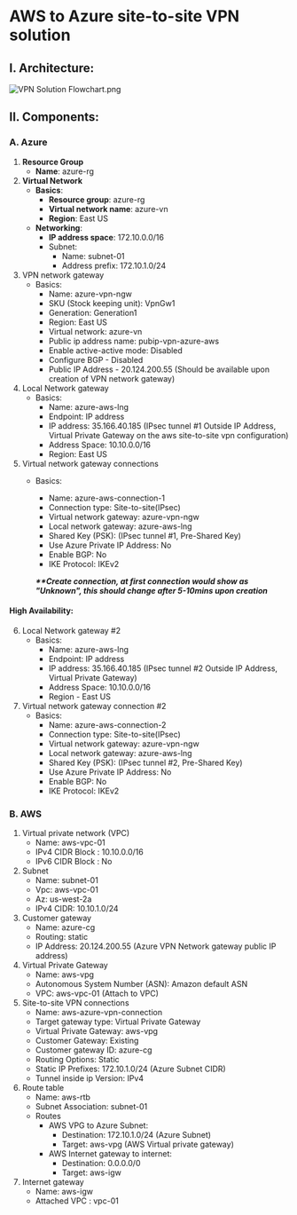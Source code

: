 # AWS to Azure site-to-site VPN solution

## I. Architecture:
![VPN Solution Flowchart.png](..%2Fscreenshots%2FVPN%20Solution%20Flowchart.png)


## II. Components:

### A. Azure
1. **Resource Group**
   * **Name**: azure-rg
2. **Virtual Network**
   * **Basics**:
     * **Resource group**: azure-rg
     * **Virtual network name**: azure-vn
     * **Region**: East US
   * **Networking**:
     * **IP address space**: 172.10.0.0/16
     * Subnet:
       * Name: subnet-01
       * Address prefix: 172.10.1.0/24
3. VPN network gateway
   * Basics:
     * Name: azure-vpn-ngw
     * SKU (Stock keeping unit): VpnGw1
     * Generation: Generation1
     * Region: East US
     * Virtual network: azure-vn
     * Public ip address name: pubip-vpn-azure-aws
     * Enable active-active mode: Disabled
     * Configure BGP - Disabled
     * Public IP Address - 20.124.200.55 (Should be available upon creation of VPN network gateway)
4. Local Network gateway
   * Basics:
     * Name: azure-aws-lng
     * Endpoint: IP address
     * IP address: 35.166.40.185 (IPsec tunnel #1 Outside IP Address, Virtual Private Gateway on the aws site-to-site vpn configuration)
     * Address Space: 10.10.0.0/16
     * Region: East US
5. Virtual network gateway connections
   * Basics:
     * Name: azure-aws-connection-1
     * Connection type: Site-to-site(IPsec)
     * Virtual network gateway: azure-vpn-ngw
     * Local network gateway: azure-aws-lng
     * Shared Key (PSK): (IPsec tunnel #1, Pre-Shared Key)
     * Use Azure Private IP Address: No
     * Enable BGP: No
     * IKE Protocol: IKEv2

     **_**Create connection, at first connection would show as "Unknown", this should change after 5-10mins upon creation_**
#### High Availability:

6. Local Network gateway #2
   * Basics:
     * Name: azure-aws-lng
     * Endpoint: IP address
     * IP address: 35.166.40.185 (IPsec tunnel #2 Outside IP Address, Virtual Private Gateway)
     * Address Space: 10.10.0.0/16
     * Region - East US
7. Virtual network gateway connection #2
   * Basics:
     * Name: azure-aws-connection-2
     * Connection type: Site-to-site(IPsec)
     * Virtual network gateway: azure-vpn-ngw
     * Local network gateway: azure-aws-lng
     * Shared Key (PSK): (IPsec tunnel #2, Pre-Shared Key)
     * Use Azure Private IP Address: No
     * Enable BGP: No
     * IKE Protocol: IKEv2

### B. AWS
1. Virtual private network (VPC)
   * Name: aws-vpc-01
   * IPv4 CIDR Block : 10.10.0.0/16
   * IPv6 CIDR Block : No
2. Subnet
   * Name: subnet-01
   * Vpc: aws-vpc-01
   * Az: us-west-2a
   * IPv4 CIDR: 10.10.1.0/24
3. Customer gateway
   * Name: azure-cg
   * Routing: static
   * IP Address: 20.124.200.55 (Azure VPN Network gateway public IP address)
4. Virtual Private Gateway
   * Name: aws-vpg
   * Autonomous System Number (ASN): Amazon default ASN
   * VPC: aws-vpc-01 (Attach to VPC)
5. Site-to-site VPN connections
   * Name: aws-azure-vpn-connection
   * Target gateway type: Virtual Private Gateway
   * Virtual Private Gateway: aws-vpg
   * Customer Gateway: Existing
   * Customer gateway ID: azure-cg
   * Routing Options: Static
   * Static IP Prefixes: 172.10.1.0/24 (Azure Subnet CIDR)
   * Tunnel inside ip Version: IPv4
6. Route table
   * Name: aws-rtb
   * Subnet Association: subnet-01
   * Routes
     * AWS VPG to Azure Subnet:
       * Destination: 172.10.1.0/24 (Azure Subnet)
       * Target: aws-vpg (AWS Virtual private gateway)
     * AWS Internet gateway to internet:
       * Destination: 0.0.0.0/0
       * Target: aws-igw
7. Internet gateway
   * Name: aws-igw
   * Attached VPC : vpc-01